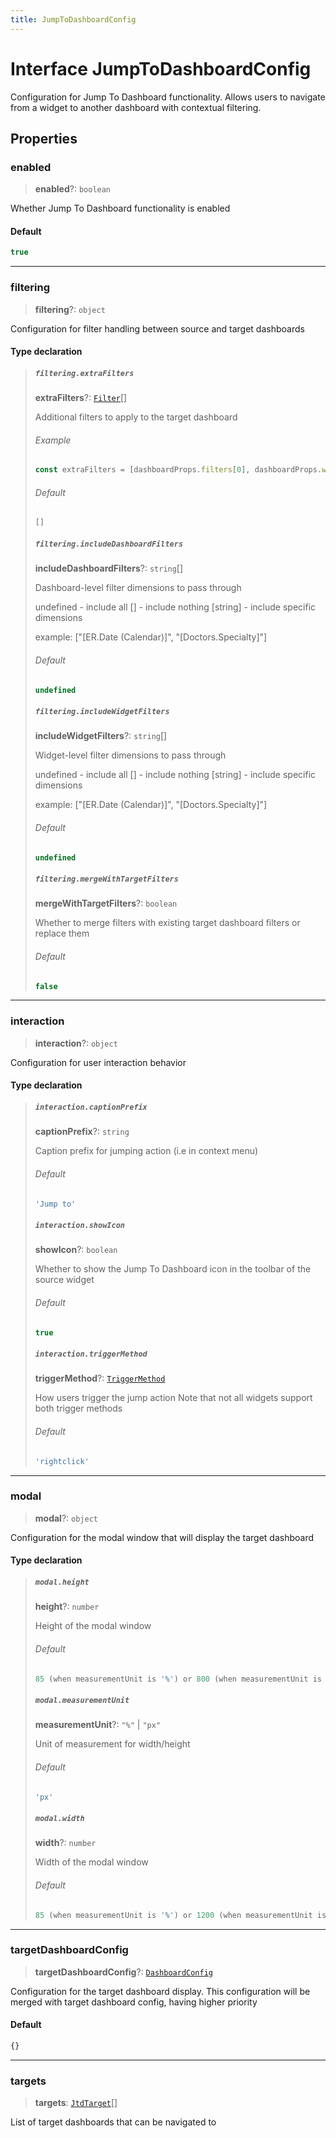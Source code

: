 ```yaml
---
title: JumpToDashboardConfig
---
```


# Interface JumpToDashboardConfig

Configuration for Jump To Dashboard functionality.
Allows users to navigate from a widget to another dashboard with contextual filtering.

## Properties

### enabled

> **enabled**?: `boolean`

Whether Jump To Dashboard functionality is enabled

#### Default

```ts
true
```

***

### filtering

> **filtering**?: `object`

Configuration for filter handling between source and target dashboards

#### Type declaration

> ##### `filtering.extraFilters`
>
> **extraFilters**?: [`Filter`](../../sdk-data/interfaces/interface.Filter.md)[]
>
> Additional filters to apply to the target dashboard
>
> ###### Example
>
> ```ts
> const extraFilters = [dashboardProps.filters[0], dashboardProps.widgets[0].filters[0]]
> ```
>
> ###### Default
>
> ```ts
> []
> ```
>
> ##### `filtering.includeDashboardFilters`
>
> **includeDashboardFilters**?: `string`[]
>
> Dashboard-level filter dimensions to pass through
>
> undefined - include all
> [] - include nothing
> [string] - include specific dimensions
>
> example: ["[ER.Date (Calendar)]", "[Doctors.Specialty]"]
>
> ###### Default
>
> ```ts
> undefined
> ```
>
> ##### `filtering.includeWidgetFilters`
>
> **includeWidgetFilters**?: `string`[]
>
> Widget-level filter dimensions to pass through
>
> undefined - include all
> [] - include nothing
> [string] - include specific dimensions
>
> example: ["[ER.Date (Calendar)]", "[Doctors.Specialty]"]
>
> ###### Default
>
> ```ts
> undefined
> ```
>
> ##### `filtering.mergeWithTargetFilters`
>
> **mergeWithTargetFilters**?: `boolean`
>
> Whether to merge filters with existing target dashboard filters or replace them
>
> ###### Default
>
> ```ts
> false
> ```
>
>

***

### interaction

> **interaction**?: `object`

Configuration for user interaction behavior

#### Type declaration

> ##### `interaction.captionPrefix`
>
> **captionPrefix**?: `string`
>
> Caption prefix for jumping action (i.e in context menu)
>
> ###### Default
>
> ```ts
> 'Jump to'
> ```
>
> ##### `interaction.showIcon`
>
> **showIcon**?: `boolean`
>
> Whether to show the Jump To Dashboard icon in the toolbar of the source widget
>
> ###### Default
>
> ```ts
> true
> ```
>
> ##### `interaction.triggerMethod`
>
> **triggerMethod**?: [`TriggerMethod`](../type-aliases/type-alias.TriggerMethod.md)
>
> How users trigger the jump action
> Note that not all widgets support both trigger methods
>
> ###### Default
>
> ```ts
> 'rightclick'
> ```
>
>

***

### modal

> **modal**?: `object`

Configuration for the modal window that will display the target dashboard

#### Type declaration

> ##### `modal.height`
>
> **height**?: `number`
>
> Height of the modal window
>
> ###### Default
>
> ```ts
> 85 (when measurementUnit is '%') or 800 (when measurementUnit is 'px')
> ```
>
> ##### `modal.measurementUnit`
>
> **measurementUnit**?: `"%"` \| `"px"`
>
> Unit of measurement for width/height
>
> ###### Default
>
> ```ts
> 'px'
> ```
>
> ##### `modal.width`
>
> **width**?: `number`
>
> Width of the modal window
>
> ###### Default
>
> ```ts
> 85 (when measurementUnit is '%') or 1200 (when measurementUnit is 'px')
> ```
>
>

***

### targetDashboardConfig

> **targetDashboardConfig**?: [`DashboardConfig`](interface.DashboardConfig.md)

Configuration for the target dashboard display.
This configuration will be merged with target dashboard config, having higher priority

#### Default

```ts
{}
```

***

### targets

> **targets**: [`JtdTarget`](../type-aliases/type-alias.JtdTarget.md)[]

List of target dashboards that can be navigated to
